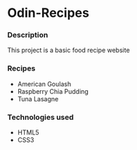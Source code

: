 <h1>Odin-Recipes</h1>

<h3>Description</h3>
<p>This project is a basic food recipe website</p>

<!-- <h3>Project Screenshot</h3> -->


<h3>Recipes</h3>
<ul>
    <li>American Goulash</li>
    <li>Raspberry Chia Pudding</li>
    <li>Tuna Lasagne</li>
</ul>
<h3>Technologies used</h3>
<ul>
    <li>HTML5</li>
    <li>CSS3</li>
</ul>
